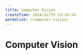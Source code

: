 ```yaml
---
title: Computer Vision
createTime: 2024/12/19 13:16:14
permalink: /computer-vision/
---
```

# Computer Vision


